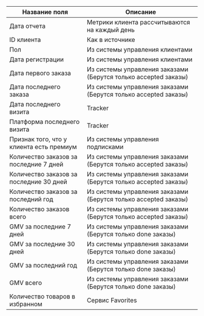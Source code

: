| Название поля    | Описание |
| -------- | ------- |
| Дата отчета| Метрики клиента рассчитываются на каждый день|
| ID клиента | Как в источнике | 
| Пол | Из системы управления клиентами| 
| Дата регистрации | Из системы управления клиентами| 
| Дата первого заказа | Из системы управления заказами (Берутся только accepted заказы)| 
| Дата последнего заказа | Из системы управления заказами  (Берутся только accepted заказы)| 
| Дата последнего визита | Tracker| 
| Платформа последнего визита | Tracker| 
| Признак того, что у клиента есть премиум | Из системы управления подписками| 
| Количество заказов за последние 7 дней | Из системы управления заказами (Берутся только accepted заказы)| 
| Количество заказов за последние 30 дней | Из системы управления заказами (Берутся только accepted заказы)
| Количество заказов за последний год | Из системы управления заказами (Берутся только accepted заказы) | 
| Количество заказов всего | Из системы управления заказами (Берутся только accepted заказы) | 
| GMV за последние 7 дней | Из системы управления заказами (Берутся только done заказы) | 
| GMV за последние 30 дней | Из системы управления заказами (Берутся только done заказы) | 
| GMV за последний год | Из системы управления заказами (Берутся только done заказы) | 
| GMV всего | Из системы управления заказами (Берутся только done заказы) | 
| Количество товаров в избранном | Сервис Favorites | 
